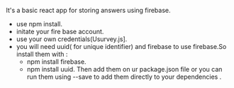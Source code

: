 It's a basic react app for storing answers using firebase.
- use npm install.
- initate your fire base account.
- use your own credentials(Usurvey.js]. 
- you will need uuid( for unique identifier) and firebase to use firebase.So install them with :
   - npm install firebase. 
   - npm install uuid.
  Then add them on ur package.json file or you can run them using --save to add them directly to your dependencies .

